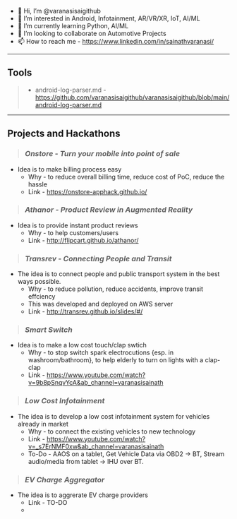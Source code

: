 - 👋 Hi, I’m @varanasisaigithub
- 👀 I’m interested in Android, Infotainment, AR/VR/XR, IoT, AI/ML
- 🌱 I’m currently learning Python, AI/ML
- 💞️ I’m looking to collaborate on Automotive Projects
- 📫 How to reach me - https://www.linkedin.com/in/sainathvaranasi/ 



---
## Tools
> - android-log-parser.md - https://github.com/varanasisaigithub/varanasisaigithub/blob/main/android-log-parser.md  

---


## Projects and Hackathons 

> ### *Onstore - Turn your mobile into point of sale*
  - Idea is to make billing process easy
    - Why - to reduce overall billing time, reduce cost of PoC, reduce the hassle  
    - Link - https://onstore-apphack.github.io/

 > ### *Athanor - Product Review in Augmented Reality*
- Idea is to provide instant product reviews
  - Why - to help customers/users 
  - Link - http://flipcart.github.io/athanor/

> ### *Transrev - Connecting People and Transit*
- The idea is to connect people and public transport system in the best ways possible.
  -  Why - to reduce pollution, reduce accidents, improve transit effciency 
  -  This was developed and deployed on AWS server
  - Link - http://transrev.github.io/slides/#/

> ### *Smart Switch* 
- Idea is to make a low cost touch/clap swtich
  - Why -  to stop switch spark electrocutions {esp. in washroom/bathroom}, to help elderly to turn on lights with a clap-clap
  - Link - https://www.youtube.com/watch?v=9b8pSnqvYcA&ab_channel=varanasisainath

> ### *Low Cost Infotainment*
- The idea is to develop a low cost infotainment system for vehicles already in market
  - Why - to connect the existing vehicles to new technology
  - Link - https://www.youtube.com/watch?v=_s7ErNMF0xw&ab_channel=varanasisainath
  - To-Do - AAOS on a tablet, Get Vehicle Data via OBD2 -> BT, Stream audio/media from tablet -> IHU over BT.

> ### *EV Charge Aggregator*
- The idea is to aggrerate EV charge providers
  - Link - TO-DO
  - 

<!---
varanasisaigithub/varanasisaigithub is a ✨ special ✨ repository because its `README.md` (this file) appears on your GitHub profile.
You can click the Preview link to take a look at your changes.
--->
